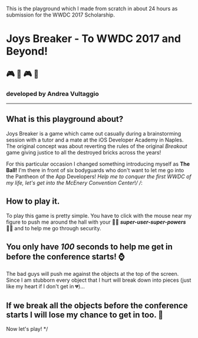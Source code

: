 This is the playground which I made from scratch in about 24 hours as submission for the WWDC 2017 Scholarship.

# Joys Breaker - To WWDC 2017 and Beyond!
## 🎮 👾 🎮 🤖
### developed by Andrea Vultaggio
 ---
 ## What is this playground about?
 
 Joys Breaker is a game which came out casually during a brainstorming session with a tutor and a mate at the iOS Developer Academy in Naples. The original concept was about reverting the rules of the original *Breakout* game giving justice to all the destroyed bricks across the years!
 
 For this particular occasion I changed something introducing myself as **The Ball!** I'm there in front of six bodyguards who don't want to let me go into the Pantheon of the App Developers!
 *Help me to conquer the first WWDC of my life, let's get into the McEnery Convention Center*!*/
/*:
 ## How to play it.
 
 To play this game is pretty simple. You have to click with the mouse near my figure to push me around the hall  with your 💪🏻 ***super-user-super-powers*** 💪🏻 and to help me go through security.
 
  ## You only have *100* seconds to help me get in before the conference starts!  ⌚️
 
 The bad guys will push me against the objects at the top of the screen. Since I am stubborn every object that I hurt will break down into pieces (just like my heart if I don't get in 💔)...
 
   ## If we break all the objects before the conference starts I will lose my chance to get in too.   👀
 
 Now let's play! */
